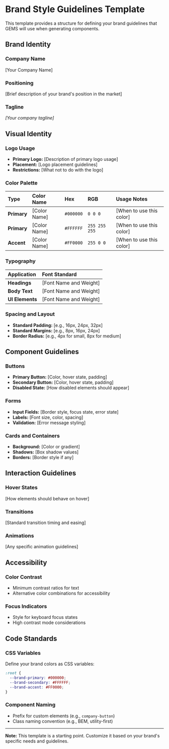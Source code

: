 # Brand Style Guidelines Template

This template provides a structure for defining your brand guidelines that GEMS will use when generating components.

## Brand Identity

### Company Name
[Your Company Name]

### Positioning
[Brief description of your brand's position in the market]

### Tagline
*[Your company tagline]*

## Visual Identity

### Logo Usage
- **Primary Logo:** [Description of primary logo usage]
- **Placement:** [Logo placement guidelines]
- **Restrictions:** [What not to do with the logo]

### Color Palette

| Type | Color Name | Hex | RGB | Usage Notes |
| :--- | :--- | :--- | :--- | :--- |
| **Primary** | [Color Name] | `#000000` | `0 0 0` | [When to use this color] |
| **Primary** | [Color Name] | `#FFFFFF` | `255 255 255` | [When to use this color] |
| **Accent** | [Color Name] | `#FF0000` | `255 0 0` | [When to use this color] |

### Typography

| Application | Font Standard |
| :--- | :--- |
| **Headings** | [Font Name and Weight] |
| **Body Text** | [Font Name and Weight] |
| **UI Elements** | [Font Name and Weight] |

### Spacing and Layout
- **Standard Padding:** [e.g., 16px, 24px, 32px]
- **Standard Margins:** [e.g., 8px, 16px, 24px]
- **Border Radius:** [e.g., 4px for small, 8px for medium]

## Component Guidelines

### Buttons
- **Primary Button:** [Color, hover state, padding]
- **Secondary Button:** [Color, hover state, padding]
- **Disabled State:** [How disabled elements should appear]

### Forms
- **Input Fields:** [Border style, focus state, error state]
- **Labels:** [Font size, color, spacing]
- **Validation:** [Error message styling]

### Cards and Containers
- **Background:** [Color or gradient]
- **Shadows:** [Box shadow values]
- **Borders:** [Border style if any]

## Interaction Guidelines

### Hover States
[How elements should behave on hover]

### Transitions
[Standard transition timing and easing]

### Animations
[Any specific animation guidelines]

## Accessibility

### Color Contrast
- Minimum contrast ratios for text
- Alternative color combinations for accessibility

### Focus Indicators
- Style for keyboard focus states
- High contrast mode considerations

## Code Standards

### CSS Variables
Define your brand colors as CSS variables:
```css
:root {
  --brand-primary: #000000;
  --brand-secondary: #FFFFFF;
  --brand-accent: #FF0000;
}
```

### Component Naming
- Prefix for custom elements (e.g., `company-button`)
- Class naming convention (e.g., BEM, utility-first)

---

**Note:** This template is a starting point. Customize it based on your brand's specific needs and guidelines.